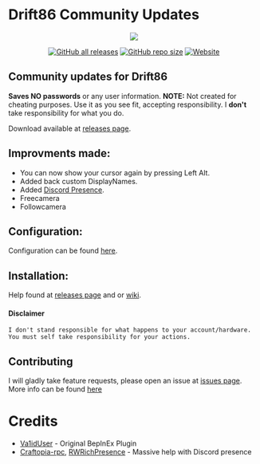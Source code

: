﻿
# Drift86 Community Updates

<p align="center">
  <a href="https://sneaky.pink">
    <img src="https://sneaky.pink/images/d86banner.png"></a>
</p>
<p align="center">
<a href="https://github.com/MageSneaky/Drift86CE/releases"><img alt="GitHub all releases" src="https://img.shields.io/github/downloads/MageSneaky/Drift86CE/total?color=pink&label=Downloads&logo=github&style=flat-square"></a>
<a href="https://github.com/MageSneaky/Drift86CE"><img alt="GitHub repo size" src="https://img.shields.io/github/repo-size/MageSneaky/Drift86CE?color=pink&label=Repo%20Size&logo=github&style=flat-square"></a>
<a href="https://sneaky.pink"><img alt="Website" src="https://img.shields.io/website?down_color=pink&down_message=sneaky.pink&label=Website&up_color=pink&up_message=sneaky.pink&url=https%3A%2F%2Fsneaky.pink"></a>
</p>

## Community updates for Drift86

**Saves NO passwords** or any user information.
**NOTE:** Not created for cheating purposes. Use it as you see fit, accepting responsibility. I  **don't** take responsibility for what you do.

Download available at [releases page](https://github.com/MageSneaky/Drift86CE/releases).

## Improvments made:
- You can now show your cursor again by pressing Left Alt.
- Added back custom DisplayNames.
- Added [Discord Presence](https://github.com/MageSneaky/Drift86CE/wiki/Discord-Presence).
- Freecamera
- Followcamera

## Configuration:
Configuration can be found [here](https://github.com/MageSneaky/Drift86CE/wiki#configuration).

## Installation:
Help found at [releases page](https://github.com/MageSneaky/Drift86CE/releases) and or [wiki](https://github.com/MageSneaky/Drift86CE/wiki#installation).

#### Disclaimer
```
I don't stand responsible for what happens to your account/hardware. You must self take responsibility for your actions.
```

## Contributing
I will gladly take feature requests, please open an issue at [issues page](https://github.com/MageSneaky/Drift86CE/issues).
More info can be found [here](https://github.com/MageSneaky/Drift86CE/wiki#installation)

# Credits

- [Va1idUser](https://github.com/McSkinnerOG) - Original BepInEx Plugin
- [Craftopia-rpc](https://github.com/eai04191/craftopia-rpc), [RWRichPresence](https://github.com/Weilbyte/RWRichPresence) - Massive help with Discord presence
